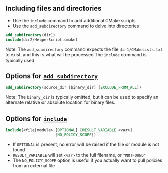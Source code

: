 ## Including files and directories

* Use the `include` command to add additional CMake scripts
* Use the `add_subdirectory` command to delve into directories

```cmake
add_subdirectory(dir1)
include(dir2/HelperScript.cmake)
```

Note:
The `add_subdirectory` command expects the file `dir1/CMakeLists.txt` to exist, and this is what will be processed
The `include` command is typically used 


## Options for [`add_subdirectory`](https://cmake.org/cmake/help/latest/command/add_subdirectory.html)
```cmake
add_subdirectory(source_dir [binary_dir] [EXCLUDE_FROM_ALL])
```

Note:
The `binary_dir` is typically omitted, but it can be used to specify an alternate relative or absolute location for binary files.


## Options for [`include`](https://cmake.org/cmake/help/latest/command/include.html)
```cmake
include(<file|module> [OPTIONAL] [RESULT_VARIABLE <var>]
                      [NO_POLICY_SCOPE])
```
* If `OPTIONAL` is present, no error will be raised if the file or module is not found
* `RESULT_VARIABLE` will set `<var>` to the full filename, or `"NOTFOUND"`
* The `NO_POLICY_SCOPE` option is useful if you actually want to pull policies from an external file
